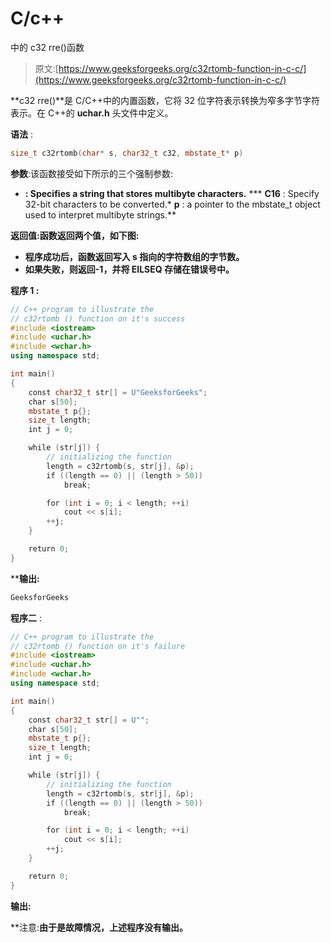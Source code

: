 # C/c++

中的 c32 rre()函数

> 原文:[https://www.geeksforgeeks.org/c32rtomb-function-in-c-c/](https://www.geeksforgeeks.org/c32rtomb-function-in-c-c/)

**c32 rre()**是 C/C++中的内置函数，它将 32 位字符表示转换为窄多字节字符表示。在 C++的 **uchar.h** 头文件中定义。

**语法** :

```cpp
size_t c32rtomb(char* s, char32_t c32, mbstate_t* p)
```

**参数**:该函数接受如下所示的三个强制参数:

*   **: Specifies a string that stores multibyte characters.**
***   **C16** : Specify 32-bit characters to be converted.*   **p** : a pointer to the mbstate_t object used to interpret multibyte strings.**

****返回值**:函数返回两个值，如下图:**

*   **程序成功后，函数返回写入 s 指向的字符数组的字节数。**
*   **如果失败，则返回-1，并将 **EILSEQ** 存储在错误号中。**

****程序 1** :**

```cpp
// C++ program to illustrate the
// c32rtomb () function on it's success
#include <iostream>
#include <uchar.h>
#include <wchar.h>
using namespace std;

int main()
{
    const char32_t str[] = U"GeeksforGeeks";
    char s[50];
    mbstate_t p{};
    size_t length;
    int j = 0;

    while (str[j]) {
        // initializing the function
        length = c32rtomb(s, str[j], &p);
        if ((length == 0) || (length > 50))
            break;

        for (int i = 0; i < length; ++i)
            cout << s[i];
        ++j;
    }

    return 0;
}
```

****输出:**

```cpp
GeeksforGeeks

```

**程序二** :

```cpp
// C++ program to illustrate the
// c32rtomb () function on it's failure
#include <iostream>
#include <uchar.h>
#include <wchar.h>
using namespace std;

int main()
{
    const char32_t str[] = U"";
    char s[50];
    mbstate_t p{};
    size_t length;
    int j = 0;

    while (str[j]) {
        // initializing the function
        length = c32rtomb(s, str[j], &p);
        if ((length == 0) || (length > 50))
            break;

        for (int i = 0; i < length; ++i)
            cout << s[i];
        ++j;
    }

    return 0;
}
```

**输出:**

**注意:**由于是故障情况，上述程序没有输出。**